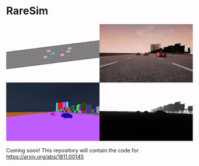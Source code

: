 # RareSim
![Alt Text](assets/RareSim.gif)


Coming soon!
This repository will contain the code for https://arxiv.org/abs/1811.00145
